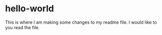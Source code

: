 # hello-world

This is where I am making some changes to my readme file. I would like to you read the file.  
